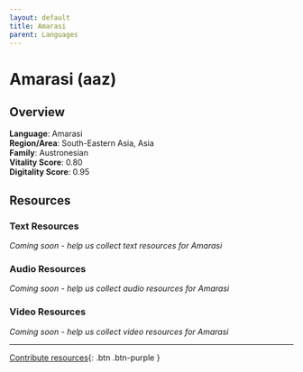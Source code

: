 ```yaml
---
layout: default
title: Amarasi
parent: Languages
---
```


# Amarasi (aaz)

## Overview

**Language**: Amarasi  
**Region/Area**: South-Eastern Asia, Asia  
**Family**: Austronesian  
**Vitality Score**: 0.80  
**Digitality Score**: 0.95  

## Resources

### Text Resources
*Coming soon - help us collect text resources for Amarasi*

### Audio Resources
*Coming soon - help us collect audio resources for Amarasi*

### Video Resources
*Coming soon - help us collect video resources for Amarasi*

---

[Contribute resources](https://fairtrain.github.io/){: .btn .btn-purple }
